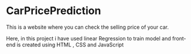 # CarPricePrediction
This is a website where you can check the selling price of your car.

Here, in this project i have used linear Regression to train model and front-end is created using HTML , CSS and JavaScript

